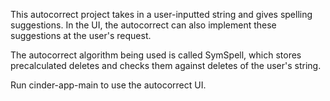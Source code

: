 This autocorrect project takes in a user-inputted string and gives spelling 
suggestions. In the UI, the autocorrect can also implement these suggestions 
at the user's request. 

The autocorrect algorithm being used is called SymSpell, which stores
precalculated deletes and checks them against deletes of the user's string.

Run cinder-app-main to use the autocorrect UI.